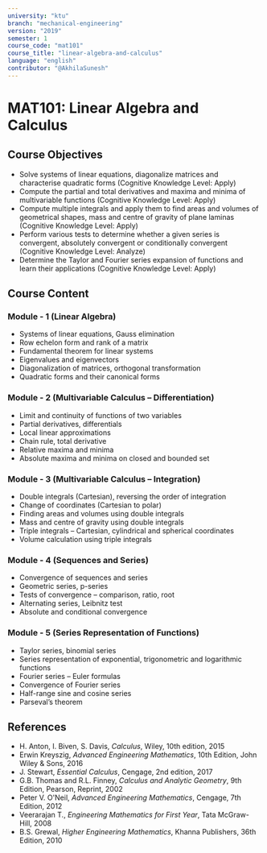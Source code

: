 ```yaml
---
university: "ktu"
branch: "mechanical-engineering"
version: "2019"
semester: 1
course_code: "mat101"
course_title: "linear-algebra-and-calculus"
language: "english"
contributor: "@AkhilaSunesh"
---
```


# MAT101: Linear Algebra and Calculus

## Course Objectives

* Solve systems of linear equations, diagonalize matrices and characterise quadratic forms (Cognitive Knowledge Level: Apply)  
* Compute the partial and total derivatives and maxima and minima of multivariable functions (Cognitive Knowledge Level: Apply)  
* Compute multiple integrals and apply them to find areas and volumes of geometrical shapes, mass and centre of gravity of plane laminas (Cognitive Knowledge Level: Apply)  
* Perform various tests to determine whether a given series is convergent, absolutely convergent or conditionally convergent (Cognitive Knowledge Level: Analyze)  
* Determine the Taylor and Fourier series expansion of functions and learn their applications (Cognitive Knowledge Level: Apply)

## Course Content

### Module - 1 (Linear Algebra)
* Systems of linear equations, Gauss elimination  
* Row echelon form and rank of a matrix  
* Fundamental theorem for linear systems  
* Eigenvalues and eigenvectors  
* Diagonalization of matrices, orthogonal transformation  
* Quadratic forms and their canonical forms  

### Module - 2 (Multivariable Calculus – Differentiation)
* Limit and continuity of functions of two variables  
* Partial derivatives, differentials  
* Local linear approximations  
* Chain rule, total derivative  
* Relative maxima and minima  
* Absolute maxima and minima on closed and bounded set  

### Module - 3 (Multivariable Calculus – Integration)
* Double integrals (Cartesian), reversing the order of integration  
* Change of coordinates (Cartesian to polar)  
* Finding areas and volumes using double integrals  
* Mass and centre of gravity using double integrals  
* Triple integrals – Cartesian, cylindrical and spherical coordinates  
* Volume calculation using triple integrals  

### Module - 4 (Sequences and Series)
* Convergence of sequences and series  
* Geometric series, p-series  
* Tests of convergence – comparison, ratio, root  
* Alternating series, Leibnitz test  
* Absolute and conditional convergence  

### Module - 5 (Series Representation of Functions)
* Taylor series, binomial series  
* Series representation of exponential, trigonometric and logarithmic functions  
* Fourier series – Euler formulas  
* Convergence of Fourier series  
* Half-range sine and cosine series  
* Parseval’s theorem  

## References

* H. Anton, I. Biven, S. Davis, *Calculus*, Wiley, 10th edition, 2015  
* Erwin Kreyszig, *Advanced Engineering Mathematics*, 10th Edition, John Wiley & Sons, 2016  
* J. Stewart, *Essential Calculus*, Cengage, 2nd edition, 2017  
* G.B. Thomas and R.L. Finney, *Calculus and Analytic Geometry*, 9th Edition, Pearson, Reprint, 2002  
* Peter V. O'Neil, *Advanced Engineering Mathematics*, Cengage, 7th Edition, 2012  
* Veerarajan T., *Engineering Mathematics for First Year*, Tata McGraw-Hill, 2008  
* B.S. Grewal, *Higher Engineering Mathematics*, Khanna Publishers, 36th Edition, 2010
